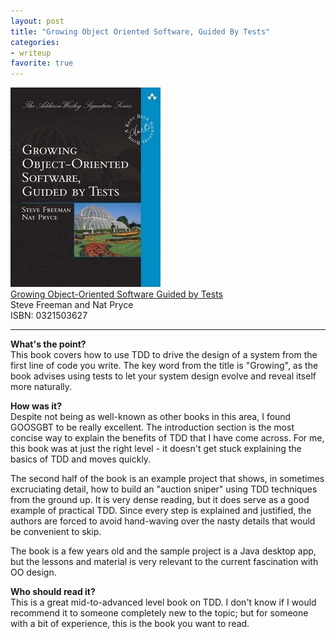 ```yaml
---
layout: post
title: "Growing Object Oriented Software, Guided By Tests"
categories:
- writeup
favorite: true
---
```


![](/static/goos-gbt.jpg)  
[Growing Object-Oriented Software Guided by Tests][link]   
Steve Freeman and Nat Pryce       
ISBN: 0321503627

---

**What's the point?**  
This book covers how to use TDD to drive the design of a system from the first line of
code you write. The key word from the title is "Growing", as the book advises using tests
to let your system design evolve and reveal itself more naturally.

**How was it?**  
Despite not being as well-known as other books in this area, I found GOOSGBT to be really
excellent. The introduction section is the most concise way to explain the benefits of
TDD that I have come across. For me, this book was at just the right level - it doesn't 
get stuck explaining the basics of TDD and moves quickly.

The second half of the book is an example project that shows, in sometimes 
excruciating detail, how to build an "auction sniper" using TDD techniques from the 
ground up. It is very dense reading, but it does serve as a good example of practical 
TDD. Since every step is explained and justified, the authors are forced to avoid 
hand-waving over the nasty details that would be convenient to skip.

The book is a few years old and the sample project is a Java desktop app, but the lessons
and material is very relevant to the current fascination with OO design.

**Who should read it?**  
This is a great mid-to-advanced level book on TDD. I don't know if I would recommend 
it to someone completely new to the topic; but for someone with a bit of experience,
this is the book you want to read.

[link]: http://www.amazon.com/exec/obidos/ASIN/0321503627/ref=nosim&tag=bookreview0a1-20
